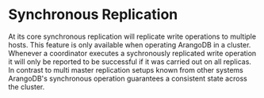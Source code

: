 Synchronous Replication
=======================

At its core synchronous replication will replicate write operations to multiple hosts. This feature is only available when operating ArangoDB in a cluster. Whenever a coordinator executes a sychronously replicated write operation it will only be reported to be successful if it was carried out on all replicas. In contrast to multi master replication setups known from other systems ArangoDB's synchronous operation guarantees a consistent state across the cluster.
